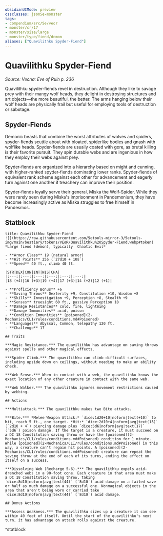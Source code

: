 ```yaml
---
obsidianUIMode: preview
cssclasses: json5e-monster
tags:
- compendium/src/5e/veor
- monster/cr/17
- monster/size/large
- monster/type/fiend/demon
aliases: ["Quavilithku Spyder-Fiend"]
---
```

# Quavilithku Spyder-Fiend
*Source: Vecna: Eve of Ruin p. 236*  

Quavilithku spyder-fiends revel in destruction. Although they like to savage prey with their mangy wolf heads, they delight in destroying structures and art objects—the more beautiful, the better. The arms hanging below their wolf heads are physically frail but useful for employing tools of destruction or sabotage.

## Spyder-Fiends

Demonic beasts that combine the worst attributes of wolves and spiders, spyder-fiends scuttle about with bloated, spiderlike bodies and gnash with wolflike heads. Spyder-fiends are usually coated with gore, as brutal killing is their favorite pursuit. They spin durable webs and are ingenious in how they employ their webs against prey.

Spyder-fiends are organized into a hierarchy based on might and cunning, with higher-ranked spyder-fiends dominating lower ranks. Spyder-fiends of equivalent rank scheme against each other for advancement and eagerly turn against one another if treachery can improve their position.

Spyder-fiends loyally serve their general, Miska the Wolf-Spider. While they were rarely seen during Miska's imprisonment in Pandemonium, they have become increasingly active as Miska struggles to free himself in Pandesmos.

## Statblock

```ad-statblock
title: Quavilithku Spyder-Fiend
![](https://raw.githubusercontent.com/5etools-mirror-3/5etools-img/main/bestiary/tokens/VEoR/Quavilithku%20Spyder-Fiend.webp#token)
*Large fiend (demon), typically  Chaotic Evil*

- **Armor Class** 19 (natural armor)
- **Hit Points** 256 (`27d10 + 108`)
- **Speed** 40 ft., climb 40 ft.

|STR|DEX|CON|INT|WIS|CHA|
|:---:|:---:|:---:|:---:|:---:|:---:|
|18 (+4)|16 (+3)|19 (+4)|17 (+3)|14 (+2)|12 (+1)|

- **Proficiency Bonus** +6
- **Saving Throws** Dexterity +9, Constitution +10, Wisdom +8
- **Skills** Investigation +9, Perception +8, Stealth +9
- **Senses** truesight 60 ft., passive Perception 18
- **Damage Resistances** cold, fire, lightning
- **Damage Immunities** acid, poison
- **Condition Immunities** [poisoned](2-Mechanics/CLI/rules/conditions.md#Poisoned)
- **Languages** Abyssal, Common, telepathy 120 ft.
- **Challenge** 17

## Traits

***Magic Resistance.*** The quavilithku has advantage on saving throws against spells and other magical effects.

***Spider Climb.*** The quavilithku can climb difficult surfaces, including upside down on ceilings, without needing to make an ability check.

***Web Sense.*** When in contact with a web, the quavilithku knows the exact location of any other creature in contact with the same web.

***Web Walker.*** The quavilithku ignores movement restrictions caused by webbing.

## Actions

***Multiattack.*** The quavilithku makes two Bite attacks.

***Bite.*** *Melee Weapon Attack:* `dice:1d20+10|noform|text(+10)` to hit, reach 5 ft., one target. *Hit:* `dice:2d10+4|noform|avg|text(15)` (`2d10 + 4`) piercing damage plus `dice:5d6|noform|avg|text(17)` (`5d6`) poison damage. If the target is a creature, it must succeed on a DC 18 Constitution saving throw or have the [poisoned](2-Mechanics/CLI/rules/conditions.md#Poisoned) condition for 1 minute. While [poisoned](2-Mechanics/CLI/rules/conditions.md#Poisoned) in this way, a creature can't regain hit points. A [poisoned](2-Mechanics/CLI/rules/conditions.md#Poisoned) creature can repeat the saving throw at the end of each of its turns, ending the effect on itself on a success.

***Dissolving Web (Recharge 5-6).*** The quavilithku expels acid-drenched webs in a 90-foot cone. Each creature in that area must make a DC 18 Constitution saving throw, taking `dice:8d10|noform|avg|text(44)` (`8d10`) acid damage on a failed save or half as much damage on a successful one. Nonmagical objects in the area that aren't being worn or carried take `dice:8d10|noform|avg|text(44)` (`8d10`) acid damage.

## Bonus Actions

***Assess Weakness.*** The quavilithku sizes up a creature it can see within 40 feet of itself. Until the start of the quavilithku's next turn, it has advantage on attack rolls against the creature.
```
^statblock
